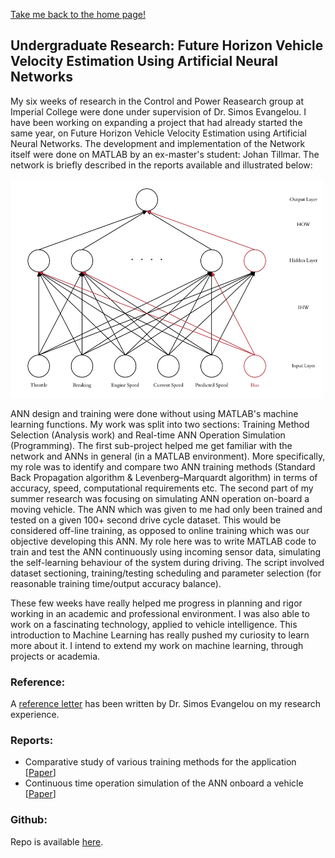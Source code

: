 [Take me back to the home page!](/index.md)

## Undergraduate Research: Future Horizon Vehicle Velocity Estimation Using Artificial Neural Networks

My six weeks of research in the Control and Power Reasearch group at Imperial College were done under supervision of Dr. Simos Evangelou. I have been working on expanding a project that had already started the same year, on Future Horizon Vehicle Velocity Estimation using Artificial Neural Networks. The development and implementation of the Network itself were done on MATLAB by an ex-master's student: Johan Tillmar. The network is briefly described in the reports available and illustrated below: 

 <img src="Network1.jpg" height="350" width="500"> 

ANN design and training were done without using MATLAB's machine learning functions.
My work was split into two sections: Training Method Selection (Analysis work) and Real-time ANN Operation Simulation (Programming). 
The first sub-project helped me get familiar with the network and ANNs in general (in a MATLAB environment). More specifically, my role was to identify and compare two ANN training methods (Standard Back Propagation algorithm & Levenberg–Marquardt algorithm) in terms of accuracy, speed, computational requirements etc. 
The second part of my summer research was focusing on simulating ANN operation on-board a moving vehicle. The ANN which was given to me had only been trained and tested on a given 100+ second drive cycle dataset. This would be considered off-line training, as opposed to online training which was our objective developing this ANN. My role here was to write MATLAB code to train and test the ANN continuously using incoming sensor data, simulating the self-learning behaviour of the system during driving. The script involved dataset sectioning, training/testing scheduling and parameter selection (for reasonable training time/output accuracy balance).

These few weeks have really helped me progress in planning and rigor working in an academic and professional environment. I was also able to work on a fascinating technology, applied to vehicle intelligence. This introduction to Machine Learning has really pushed my curiosity to learn more about it. I intend to extend my work on machine learning, through projects or academia. 

### Reference:

A [reference letter](/letter.pdf) has been written by Dr. Simos Evangelou on my research experience.

### Reports:
- Comparative study of various training methods for the application [[Paper](/Report_v2.pdf)]
- Continuous time operation simulation of the ANN onboard a vehicle [[Paper](/untitled-23.pdf)]

### Github:
Repo is available [here](https://github.com/TheoFranquet/UROP).
